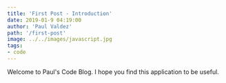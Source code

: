 ```yaml
---
title: 'First Post - Introduction'
date: 2019-01-9 04:19:00
author: 'Paul Valdez'
path: '/first-post'
image: ../../images/javascript.jpg
tags:
- code
---
```


Welcome to Paul's Code Blog. I hope you find this application to be useful.